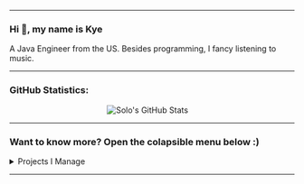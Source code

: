 ****

### Hi 👋, my name is Kye

A Java Engineer from the US. Besides programming, I fancy listening to music.

****

### GitHub Statistics:
<div align="center">
    <img alt="Solo's GitHub Stats" src="https://github-readme-stats.vercel.app/api/?username=kye-dev&show_icons=true&bg_color=30,e96443,904e95&title_color=fff&text_color=fff" />
    &nbsp;&nbsp;&nbsp;
</div>

****

### Want to know more? Open the colapsible menu below :)

<details>
  <summary>Projects I Manage</summary>
  
[![ReadMe Card](https://github-readme-stats.vercel.app/api/pin/?username=kye-dev&repo=kye-dev](https://github.com/kye-dev/kye-dev)

</details>

****
